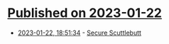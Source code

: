 # [Published on 2023-01-22](index.md)

* [2023-01-22, 18:51:34](https://news.ycombinator.com/item?id=34480864) - [Secure Scuttlebutt](https://en.wikipedia.org/wiki/Secure_Scuttlebutt)
